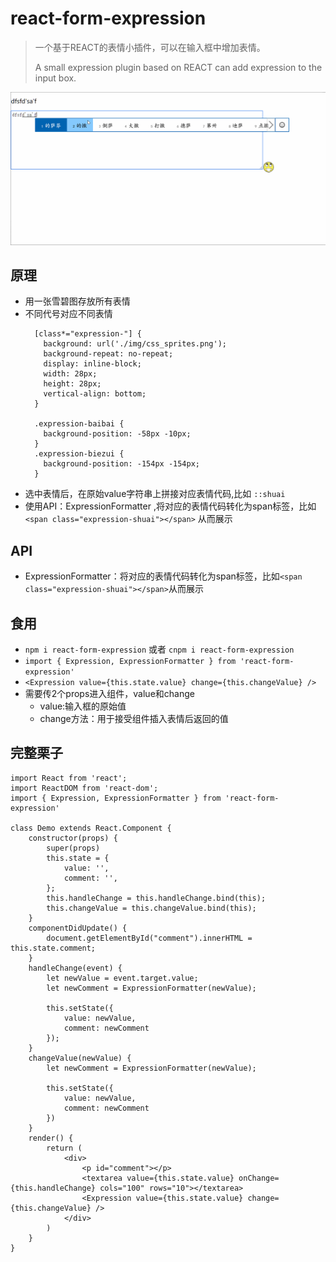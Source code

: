 # react-form-expression
>一个基于REACT的表情小插件，可以在输入框中增加表情。
>
>A small expression plugin based on REACT can add expression to the input box.

<!---->
![](https://github.com/bestRenekton/react-form-expression/blob/master/example.gif)
## 原理
+ 用一张雪碧图存放所有表情
+ 不同代号对应不同表情
	<!---->
		[class*="expression-"] {
		  background: url('./img/css_sprites.png');
		  background-repeat: no-repeat;
		  display: inline-block;
		  width: 28px;
		  height: 28px;
		  vertical-align: bottom;
		}
		
		.expression-baibai {
		  background-position: -58px -10px;
		}
		.expression-biezui {
		  background-position: -154px -154px;
		}
+ 选中表情后，在原始value字符串上拼接对应表情代码,比如 `::shuai`
+ 使用API：ExpressionFormatter ,将对应的表情代码转化为span标签，比如 `<span class="expression-shuai"></span>` 从而展示
## API
+ ExpressionFormatter：将对应的表情代码转化为span标签，比如`<span class="expression-shuai"></span>`从而展示
## 食用
+ `npm i react-form-expression` 或者 `cnpm i react-form-expression`
+ `import { Expression, ExpressionFormatter } from 'react-form-expression'`
+ `<Expression value={this.state.value} change={this.changeValue} />`
+ 需要传2个props进入组件，value和change
	+ value:输入框的原始值
	+ change方法：用于接受组件插入表情后返回的值
## 完整栗子
	import React from 'react';
	import ReactDOM from 'react-dom';
	import { Expression, ExpressionFormatter } from 'react-form-expression'
	
	class Demo extends React.Component {
	    constructor(props) {
	        super(props)
	        this.state = {
	            value: '',
	            comment: '',
	        };
	        this.handleChange = this.handleChange.bind(this);
	        this.changeValue = this.changeValue.bind(this);
	    }
	    componentDidUpdate() {
	        document.getElementById("comment").innerHTML = this.state.comment;
	    }
	    handleChange(event) {
	        let newValue = event.target.value;
	        let newComment = ExpressionFormatter(newValue);
	
	        this.setState({
	            value: newValue,
	            comment: newComment
	        });
	    }
	    changeValue(newValue) {
	        let newComment = ExpressionFormatter(newValue);
	
	        this.setState({
	            value: newValue,
	            comment: newComment
	        })
	    }
	    render() {
	        return (
	            <div>
	                <p id="comment"></p>
	                <textarea value={this.state.value} onChange={this.handleChange} cols="100" rows="10"></textarea>
	                <Expression value={this.state.value} change={this.changeValue} />
	            </div>
	        )
	    }
	}
